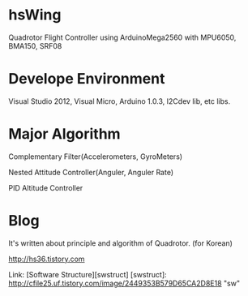 # hsWing
Quadrotor Flight Controller using ArduinoMega2560 with MPU6050, BMA150, SRF08

# Develope Environment
Visual Studio 2012, Visual Micro, Arduino 1.0.3, I2Cdev lib, etc libs.

# Major Algorithm
Complementary Filter(Accelerometers, GyroMeters)

Nested Attitude Controller(Anguler, Anguler Rate)

PID Altitude Controller

# Blog
It's written about principle and algorithm of Quadrotor. (for Korean)

http://hs36.tistory.com

Link: [Software Structure][swstruct]
[swstruct]: http://cfile25.uf.tistory.com/image/2449353B579D65CA2D8E18 "sw"
